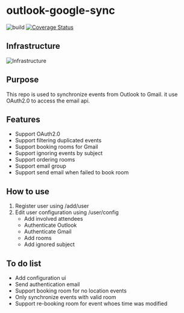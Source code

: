 # outlook-google-sync
![build](https://travis-ci.org/sjmyuan/outlook-google-sync.svg)
[![Coverage Status](https://coveralls.io/repos/github/sjmyuan/outlook-google-sync/badge.svg?branch=master)](https://coveralls.io/github/sjmyuan/outlook-google-sync?branch=master)

## Infrastructure
![Infrastructure](./images/outlook-google-sync.png?raw=true)

## Purpose
This repo is used to synchronize events from Outlook to Gmail. it use OAuth2.0 to access the email api.

## Features
+ Support OAuth2.0
+ Support filtering duplicated events
+ Support booking rooms for Gmail
+ Support ignoring events by subject
+ Support ordering rooms 
+ Support email group
+ Support send email when failed to book room

## How to use
1. Register user using /add/user
2. Edit user configuration using /user/config
    * Add involved attendees
    * Authenticate Outlook
    * Authenticate Gmail
    * Add rooms
    * Add ignored subject

## To do list
+ Add configuration ui
+ Send authentication email
+ Support booking room for no location events
+ Only synchronize events with valid room
+ Support re-booking room for event whoes time was modified
